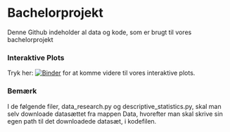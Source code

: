 # Bachelorprojekt
Denne Github indeholder al data og kode, som er brugt til vores bachelorprojekt


### Interaktive Plots
Tryk her: [![Binder](https://mybinder.org/badge_logo.svg)](https://mybinder.org/v2/gh/Jona327a/Bachelor-projekt/main?labpath=Interaktivt%20plot%2Finteractive_plot.ipynb) for at komme videre til vores interaktive plots.


### Bemærk 
I de følgende filer, data_research.py og descriptive_statistics.py, skal man selv downloade datasættet fra mappen Data, hvorefter man skal skrive sin egen path til det downloadede datasæt, i kodefilen.
